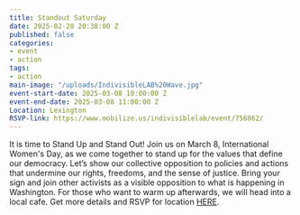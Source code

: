 ```yaml
---
title: Standout Saturday
date: 2025-02-20 20:38:00 Z
published: false
categories:
- event
- action
tags:
- action
main-image: "/uploads/IndivisibleLAB%20Wave.jpg"
event-start-date: 2025-03-08 10:00:00 Z
event-end-date: 2025-03-08 11:00:00 Z
Location: Lexington
RSVP-link: https://www.mobilize.us/indivisiblelab/event/756862/
---
```


It is time to Stand Up and Stand Out! Join us on March 8, International Women's Day, as we come together to stand up for the values that define our democracy. Let’s show our collective opposition to policies and actions that undermine our rights, freedoms, and the sense of justice. Bring your sign and join other activists as a visible opposition to  what is happening in Washington. For those who want to warm up afterwards, we will head into a local cafe. Get more details and RSVP for location [HERE](https://www.mobilize.us/indivisiblelab/event/756862/).